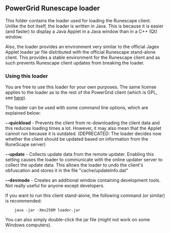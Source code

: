 ## PowerGrid Runescape loader ##
This folder contains the loader used for loading the Runescape client. Unlike the bot itself, the loader is written in Java. This is because it is easier (and faster) to display a Java Applet in a Java window than in a C++ (Qt) window. 

Also, the loader provides an environment very similar to the official Jagex Applet loader jar file distributed with the official Runescape stand-alone client. This provides a stable environment for the Runescape client and as such prevents Runescape client updates from breaking the loader.

### Using this loader ###
You are free to use this loader for your own purposes. The same license applies to the loader as to the rest of the PowerGrid client (which is GPL, see [here](http://www.gnu.org/licenses/gpl.html)).

The loader can be used with some command line options, which are explained below:

**--quickload** - Prevents the client from re-downloading the client data and this reduces loading times a lot. However, it may also mean that the Applet cannot run because it is outdated. (DEPRECATED: The loader decides now whether the client should be updated based on information from the RuneScape server)

**--update** - Collects update data from the remote updater. Enabling this setting causes the loader to communicate with the online updater server to collect the update data. This allows the loader to undo the client's obfuscation and stores it in the file "cache/updateInfo.dat"

**--devmode** - Creates an additional window containing development tools. Not really useful for anyone except developers.

If you want to run this client stand-alone, the following command (or similar) is recommended:  

```
    java -jar -Xms256M loader.jar
```
You can also simply double-click the jar file (might not work on some Windows computers).
